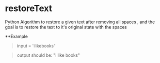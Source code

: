 # restoreText
 Python Algorithm to restore a given text after removing all spaces , and the goal is to restore the text to it's original state with the spaces
 
 **Example
 > input = 'ilikebooks'
 
 >output should be: "i like books"

